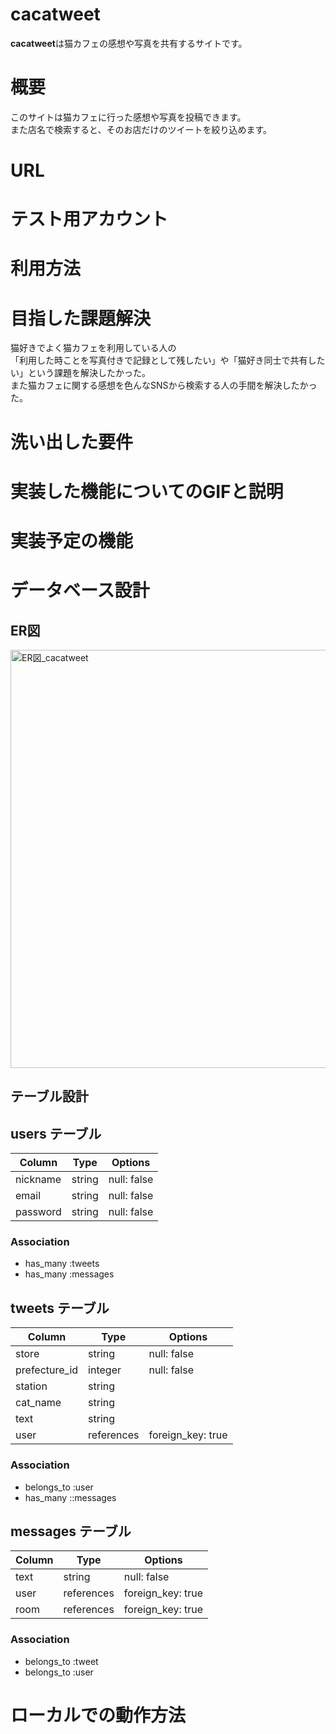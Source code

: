 # cacatweet
**cacatweet**は猫カフェの感想や写真を共有するサイトです。

# 概要
このサイトは猫カフェに行った感想や写真を投稿できます。   
また店名で検索すると、そのお店だけのツイートを絞り込めます。

# URL

# テスト用アカウント

# 利用方法

# 目指した課題解決
猫好きでよく猫カフェを利用している人の  
「利用した時ことを写真付きで記録として残したい」や「猫好き同士で共有したい」という課題を解決したかった。  
また猫カフェに関する感想を色んなSNSから検索する人の手間を解決したかった。

# 洗い出した要件

# 実装した機能についてのGIFと説明

# 実装予定の機能

# データベース設計
## ER図
<img width="669" alt="ER図_cacatweet" src="https://user-images.githubusercontent.com/71744979/98339342-e6ffe500-204e-11eb-8b3b-21c28c0c433f.png">

## テーブル設計
## users テーブル

| Column   | Type   | Options     |
| -------- | ------ | ----------- |
| nickname | string | null: false |
| email    | string | null: false |
| password | string | null: false |

### Association

- has_many :tweets
- has_many :messages

## tweets テーブル

| Column        | Type       | Options           |
| ------------- | ---------- | ----------------- |
| store         | string     | null: false       |
| prefecture_id | integer    | null: false       |
| station       | string     |                   |
| cat_name      | string     |                   |
| text          | string     |                   |
| user          | references | foreign_key: true |

### Association

- belongs_to :user
- has_many ::messages

## messages テーブル

| Column | Type       | Options           |
| ------ | ---------- | ----------------- |
| text   | string     | null: false       |
| user   | references | foreign_key: true |
| room   | references | foreign_key: true |

### Association

- belongs_to :tweet
- belongs_to :user

# ローカルでの動作方法